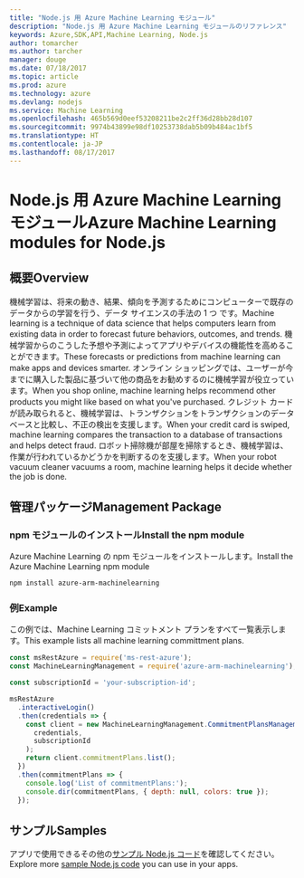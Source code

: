 ```yaml
---
title: "Node.js 用 Azure Machine Learning モジュール"
description: "Node.js 用 Azure Machine Learning モジュールのリファレンス"
keywords: Azure,SDK,API,Machine Learning, Node.js
author: tomarcher
ms.author: tarcher
manager: douge
ms.date: 07/18/2017
ms.topic: article
ms.prod: azure
ms.technology: azure
ms.devlang: nodejs
ms.service: Machine Learning
ms.openlocfilehash: 465b569d0eef53208211be2c2ff36d28bb28d107
ms.sourcegitcommit: 9974b43899e98df10253738dab5b09b484ac1bf5
ms.translationtype: HT
ms.contentlocale: ja-JP
ms.lasthandoff: 08/17/2017
---
```

# <a name="azure-machine-learning-modules-for-nodejs"></a><span data-ttu-id="04da1-104">Node.js 用 Azure Machine Learning モジュール</span><span class="sxs-lookup"><span data-stu-id="04da1-104">Azure Machine Learning modules for Node.js</span></span>

## <a name="overview"></a><span data-ttu-id="04da1-105">概要</span><span class="sxs-lookup"><span data-stu-id="04da1-105">Overview</span></span>

<span data-ttu-id="04da1-106">機械学習は、将来の動き、結果、傾向を予測するためにコンピューターで既存のデータからの学習を行う、データ サイエンスの手法の 1 つ です。</span><span class="sxs-lookup"><span data-stu-id="04da1-106">Machine learning is a technique of data science that helps computers learn from existing data in order to forecast future behaviors, outcomes, and trends.</span></span> <span data-ttu-id="04da1-107">機械学習からのこうした予想や予測によってアプリやデバイスの機能性を高めることができます。</span><span class="sxs-lookup"><span data-stu-id="04da1-107">These forecasts or predictions from machine learning can make apps and devices smarter.</span></span> <span data-ttu-id="04da1-108">オンライン ショッピングでは、ユーザーが今までに購入した製品に基づいて他の商品をお勧めするのに機械学習が役立っています。</span><span class="sxs-lookup"><span data-stu-id="04da1-108">When you shop online, machine learning helps recommend other products you might like based on what you've purchased.</span></span> <span data-ttu-id="04da1-109">クレジット カードが読み取られると、機械学習は、トランザクションをトランザクションのデータベースと比較し、不正の検出を支援します。</span><span class="sxs-lookup"><span data-stu-id="04da1-109">When your credit card is swiped, machine learning compares the transaction to a database of transactions and helps detect fraud.</span></span> <span data-ttu-id="04da1-110">ロボット掃除機が部屋を掃除するとき、機械学習は、作業が行われているかどうかを判断するのを支援します。</span><span class="sxs-lookup"><span data-stu-id="04da1-110">When your robot vacuum cleaner vacuums a room, machine learning helps it decide whether the job is done.</span></span>

## <a name="management-package"></a><span data-ttu-id="04da1-111">管理パッケージ</span><span class="sxs-lookup"><span data-stu-id="04da1-111">Management Package</span></span>


### <a name="install-the-npm-module"></a><span data-ttu-id="04da1-112">npm モジュールのインストール</span><span class="sxs-lookup"><span data-stu-id="04da1-112">Install the npm module</span></span>

<span data-ttu-id="04da1-113">Azure Machine Learning の npm モジュールをインストールします。</span><span class="sxs-lookup"><span data-stu-id="04da1-113">Install the Azure Machine Learning npm module</span></span>

```bash
npm install azure-arm-machinelearning
```

### <a name="example"></a><span data-ttu-id="04da1-114">例</span><span class="sxs-lookup"><span data-stu-id="04da1-114">Example</span></span>

<span data-ttu-id="04da1-115">この例では、Machine Learning コミットメント プランをすべて一覧表示します。</span><span class="sxs-lookup"><span data-stu-id="04da1-115">This example lists all machine learning committment plans.</span></span>

```javascript
const msRestAzure = require('ms-rest-azure');
const MachineLearningManagement = require('azure-arm-machinelearning');

const subscriptionId = 'your-subscription-id';

msRestAzure
  .interactiveLogin()
  .then(credentials => {
    const client = new MachineLearningManagement.CommitmentPlansManagementClient(
      credentials,
      subscriptionId
    );
    return client.commitmentPlans.list();
  })
  .then(commitmentPlans => {
    console.log('List of commitmentPlans:');
    console.dir(commitmentPlans, { depth: null, colors: true });
  });
```

## <a name="samples"></a><span data-ttu-id="04da1-116">サンプル</span><span class="sxs-lookup"><span data-stu-id="04da1-116">Samples</span></span>

<span data-ttu-id="04da1-117">アプリで使用できるその他の[サンプル Node.js コード](https://azure.microsoft.com/resources/samples/?platform=nodejs)を確認してください。</span><span class="sxs-lookup"><span data-stu-id="04da1-117">Explore more [sample Node.js code](https://azure.microsoft.com/resources/samples/?platform=nodejs) you can use in your apps.</span></span>
